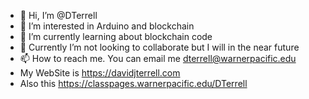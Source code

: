 - 👋 Hi, I’m @DTerrell
- 👀 I’m interested in Arduino and blockchain
- 🌱 I’m currently learning about blockchain code
- 💞️ Currently I’m not looking to collaborate but I will in the near future 
- 📫 How to reach me. You can email me dterrell@warnerpacific.edu
- My WebSite is https://davidjterrell.com 
- Also this https://classpages.warnerpacific.edu/DTerrell 
<!---
DTerrell/DTerrell is a ✨ special ✨ repository because its `README.md` (this file) appears on your GitHub profile.
You can click the Preview link to take a look at your changes.
--->
